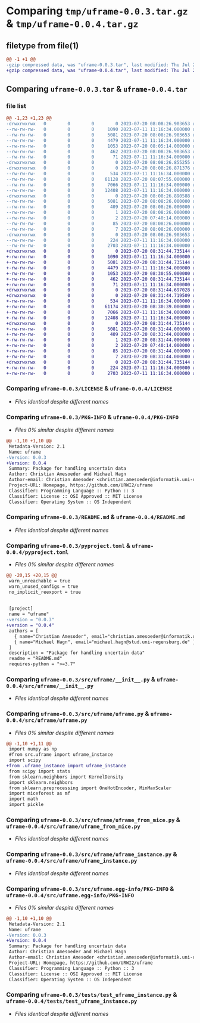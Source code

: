 # Comparing `tmp/uframe-0.0.3.tar.gz` & `tmp/uframe-0.0.4.tar.gz`

## filetype from file(1)

```diff
@@ -1 +1 @@
-gzip compressed data, was "uframe-0.0.3.tar", last modified: Thu Jul 20 08:08:26 2023, max compression
+gzip compressed data, was "uframe-0.0.4.tar", last modified: Thu Jul 20 08:31:44 2023, max compression
```

## Comparing `uframe-0.0.3.tar` & `uframe-0.0.4.tar`

### file list

```diff
@@ -1,23 +1,23 @@
-drwxrwxrwx   0        0        0        0 2023-07-20 08:08:26.903653 uframe-0.0.3/
--rw-rw-rw-   0        0        0     1090 2023-07-11 11:16:34.000000 uframe-0.0.3/LICENSE
--rw-rw-rw-   0        0        0     5081 2023-07-20 08:08:26.903653 uframe-0.0.3/PKG-INFO
--rw-rw-rw-   0        0        0     4479 2023-07-11 11:16:34.000000 uframe-0.0.3/README.md
--rw-rw-rw-   0        0        0     1053 2023-07-20 08:05:14.000000 uframe-0.0.3/pyproject.toml
--rw-rw-rw-   0        0        0      462 2023-07-20 08:08:26.903653 uframe-0.0.3/setup.cfg
--rw-rw-rw-   0        0        0       71 2023-07-11 11:16:34.000000 uframe-0.0.3/setup.py
-drwxrwxrwx   0        0        0        0 2023-07-20 08:08:26.855255 uframe-0.0.3/src/
-drwxrwxrwx   0        0        0        0 2023-07-20 08:08:26.871376 uframe-0.0.3/src/uframe/
--rw-rw-rw-   0        0        0      534 2023-07-11 11:16:34.000000 uframe-0.0.3/src/uframe/__init__.py
--rw-rw-rw-   0        0        0    61128 2023-07-20 08:07:55.000000 uframe-0.0.3/src/uframe/uframe.py
--rw-rw-rw-   0        0        0     7066 2023-07-11 11:16:34.000000 uframe-0.0.3/src/uframe/uframe_from_mice.py
--rw-rw-rw-   0        0        0    12408 2023-07-11 11:16:34.000000 uframe-0.0.3/src/uframe/uframe_instance.py
-drwxrwxrwx   0        0        0        0 2023-07-20 08:08:26.890588 uframe-0.0.3/src/uframe.egg-info/
--rw-rw-rw-   0        0        0     5081 2023-07-20 08:08:26.000000 uframe-0.0.3/src/uframe.egg-info/PKG-INFO
--rw-rw-rw-   0        0        0      409 2023-07-20 08:08:26.000000 uframe-0.0.3/src/uframe.egg-info/SOURCES.txt
--rw-rw-rw-   0        0        0        1 2023-07-20 08:08:26.000000 uframe-0.0.3/src/uframe.egg-info/dependency_links.txt
--rw-rw-rw-   0        0        0        2 2023-07-20 07:40:14.000000 uframe-0.0.3/src/uframe.egg-info/not-zip-safe
--rw-rw-rw-   0        0        0       85 2023-07-20 08:08:26.000000 uframe-0.0.3/src/uframe.egg-info/requires.txt
--rw-rw-rw-   0        0        0        7 2023-07-20 08:08:26.000000 uframe-0.0.3/src/uframe.egg-info/top_level.txt
-drwxrwxrwx   0        0        0        0 2023-07-20 08:08:26.903653 uframe-0.0.3/tests/
--rw-rw-rw-   0        0        0      224 2023-07-11 11:16:34.000000 uframe-0.0.3/tests/test_uframe.py
--rw-rw-rw-   0        0        0     2703 2023-07-11 11:16:34.000000 uframe-0.0.3/tests/test_uframe_instance.py
+drwxrwxrwx   0        0        0        0 2023-07-20 08:31:44.735144 uframe-0.0.4/
+-rw-rw-rw-   0        0        0     1090 2023-07-11 11:16:34.000000 uframe-0.0.4/LICENSE
+-rw-rw-rw-   0        0        0     5081 2023-07-20 08:31:44.735144 uframe-0.0.4/PKG-INFO
+-rw-rw-rw-   0        0        0     4479 2023-07-11 11:16:34.000000 uframe-0.0.4/README.md
+-rw-rw-rw-   0        0        0     1053 2023-07-20 08:30:55.000000 uframe-0.0.4/pyproject.toml
+-rw-rw-rw-   0        0        0      462 2023-07-20 08:31:44.735144 uframe-0.0.4/setup.cfg
+-rw-rw-rw-   0        0        0       71 2023-07-11 11:16:34.000000 uframe-0.0.4/setup.py
+drwxrwxrwx   0        0        0        0 2023-07-20 08:31:44.697028 uframe-0.0.4/src/
+drwxrwxrwx   0        0        0        0 2023-07-20 08:31:44.719509 uframe-0.0.4/src/uframe/
+-rw-rw-rw-   0        0        0      534 2023-07-11 11:16:34.000000 uframe-0.0.4/src/uframe/__init__.py
+-rw-rw-rw-   0        0        0    61174 2023-07-20 08:30:39.000000 uframe-0.0.4/src/uframe/uframe.py
+-rw-rw-rw-   0        0        0     7066 2023-07-11 11:16:34.000000 uframe-0.0.4/src/uframe/uframe_from_mice.py
+-rw-rw-rw-   0        0        0    12408 2023-07-11 11:16:34.000000 uframe-0.0.4/src/uframe/uframe_instance.py
+drwxrwxrwx   0        0        0        0 2023-07-20 08:31:44.735144 uframe-0.0.4/src/uframe.egg-info/
+-rw-rw-rw-   0        0        0     5081 2023-07-20 08:31:44.000000 uframe-0.0.4/src/uframe.egg-info/PKG-INFO
+-rw-rw-rw-   0        0        0      409 2023-07-20 08:31:44.000000 uframe-0.0.4/src/uframe.egg-info/SOURCES.txt
+-rw-rw-rw-   0        0        0        1 2023-07-20 08:31:44.000000 uframe-0.0.4/src/uframe.egg-info/dependency_links.txt
+-rw-rw-rw-   0        0        0        2 2023-07-20 07:40:14.000000 uframe-0.0.4/src/uframe.egg-info/not-zip-safe
+-rw-rw-rw-   0        0        0       85 2023-07-20 08:31:44.000000 uframe-0.0.4/src/uframe.egg-info/requires.txt
+-rw-rw-rw-   0        0        0        7 2023-07-20 08:31:44.000000 uframe-0.0.4/src/uframe.egg-info/top_level.txt
+drwxrwxrwx   0        0        0        0 2023-07-20 08:31:44.735144 uframe-0.0.4/tests/
+-rw-rw-rw-   0        0        0      224 2023-07-11 11:16:34.000000 uframe-0.0.4/tests/test_uframe.py
+-rw-rw-rw-   0        0        0     2703 2023-07-11 11:16:34.000000 uframe-0.0.4/tests/test_uframe_instance.py
```

### Comparing `uframe-0.0.3/LICENSE` & `uframe-0.0.4/LICENSE`

 * *Files identical despite different names*

### Comparing `uframe-0.0.3/PKG-INFO` & `uframe-0.0.4/PKG-INFO`

 * *Files 0% similar despite different names*

```diff
@@ -1,10 +1,10 @@
 Metadata-Version: 2.1
 Name: uframe
-Version: 0.0.3
+Version: 0.0.4
 Summary: Package for handling uncertain data
 Author: Christian Amesoeder and Michael Hagn
 Author-email: Christian Amesoder <christian.amesoeder@informatik.uni-regensburg.de>, Michael Hagn <michael.hagn@stud.uni-regensburg.de>
 Project-URL: Homepage, https://github.com/URWI2/uframe
 Classifier: Programming Language :: Python :: 3
 Classifier: License :: OSI Approved :: MIT License
 Classifier: Operating System :: OS Independent
```

### Comparing `uframe-0.0.3/README.md` & `uframe-0.0.4/README.md`

 * *Files identical despite different names*

### Comparing `uframe-0.0.3/pyproject.toml` & `uframe-0.0.4/pyproject.toml`

 * *Files 0% similar despite different names*

```diff
@@ -20,15 +20,15 @@
 warn_unreachable = true
 warn_unused_configs = true
 no_implicit_reexport = true
 
 
 [project]
 name = "uframe"
-version = "0.0.3"
+version = "0.0.4"
 authors = [
   { name="Christian Amesoder", email="christian.amesoeder@informatik.uni-regensburg.de" },
   { name="Michael Hagn", email="michael.hagn@stud.uni-regensburg.de" }
 ]
 description = "Package for handling uncertain data"
 readme = "README.md"
 requires-python = ">=3.7"
```

### Comparing `uframe-0.0.3/src/uframe/__init__.py` & `uframe-0.0.4/src/uframe/__init__.py`

 * *Files identical despite different names*

### Comparing `uframe-0.0.3/src/uframe/uframe.py` & `uframe-0.0.4/src/uframe/uframe.py`

 * *Files 0% similar despite different names*

```diff
@@ -1,10 +1,11 @@
 import numpy as np
 #from src.uframe import uframe_instance
 import scipy
+from .uframe_instance import uframe_instance
 from scipy import stats
 from sklearn.neighbors import KernelDensity
 import sklearn.neighbors
 from sklearn.preprocessing import OneHotEncoder, MinMaxScaler
 import miceforest as mf
 import math
 import pickle
```

### Comparing `uframe-0.0.3/src/uframe/uframe_from_mice.py` & `uframe-0.0.4/src/uframe/uframe_from_mice.py`

 * *Files identical despite different names*

### Comparing `uframe-0.0.3/src/uframe/uframe_instance.py` & `uframe-0.0.4/src/uframe/uframe_instance.py`

 * *Files identical despite different names*

### Comparing `uframe-0.0.3/src/uframe.egg-info/PKG-INFO` & `uframe-0.0.4/src/uframe.egg-info/PKG-INFO`

 * *Files 0% similar despite different names*

```diff
@@ -1,10 +1,10 @@
 Metadata-Version: 2.1
 Name: uframe
-Version: 0.0.3
+Version: 0.0.4
 Summary: Package for handling uncertain data
 Author: Christian Amesoeder and Michael Hagn
 Author-email: Christian Amesoder <christian.amesoeder@informatik.uni-regensburg.de>, Michael Hagn <michael.hagn@stud.uni-regensburg.de>
 Project-URL: Homepage, https://github.com/URWI2/uframe
 Classifier: Programming Language :: Python :: 3
 Classifier: License :: OSI Approved :: MIT License
 Classifier: Operating System :: OS Independent
```

### Comparing `uframe-0.0.3/tests/test_uframe_instance.py` & `uframe-0.0.4/tests/test_uframe_instance.py`

 * *Files identical despite different names*

